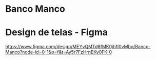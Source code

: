 # Banco Manco

# Design de telas - Figma
https://www.figma.com/design/MEYvQMTd8fMK0jhfI0vMbo/Banco-Manco?node-id=0-1&p=f&t=Ay5r7FzHrnEKy0FK-0
